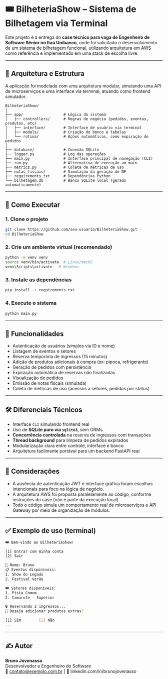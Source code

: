 
# 🎟️ BilheteriaShow – Sistema de Bilhetagem via Terminal

Este projeto é a entrega do **case técnico para vaga de Engenheiro de Software Sênior no Itaú Unibanco**, onde foi solicitado o desenvolvimento de um sistema de bilhetagem funcional, utilizando arquitetura em AWS como referência e implementado em uma stack de escolha livre.

---

## 🧱 Arquitetura e Estrutura

A aplicação foi modelada com uma arquitetura modular, simulando uma API de microserviços e uma interface via terminal, atuando como frontend simulador.

```
BilheteriaShow/
│
├── app/                  # Lógica do sistema
│   ├── controllers/      # Regras de negócio (pedidos, eventos, produtos, etc)
│   ├── interface/        # Interface de usuário via terminal
│   ├── models/           # Criação do banco e tabelas
│   └── rotina/           # Ações automáticas, como expiração de pedidos
│
├── database/             # Conexão SQLite
├── logger.py             # Log das operações
├── main.py               # Interface principal de navegação (CLI)
├── run.py                # Alternativa de execução ao main
├── metrics.py            # Coleta de métricas de uso
├── notas_fiscais/        # Simulação da geração de NF
├── requirements.txt      # Dependências Python
└── bilhetagem.db         # Banco SQLite local (gerado automaticamente)
```

---

## 🚀 Como Executar

### 1. Clone o projeto
```bash
git clone https://github.com/seu-usuario/BilheteriaShow.git
cd BilheteriaShow
```

### 2. Crie um ambiente virtual (recomendado)
```bash
python -m venv venv
source venv/bin/activate  # Linux/macOS
venv\Scripts\activate   # Windows
```

### 3. Instale as dependências
```bash
pip install -r requirements.txt
```

### 4. Execute o sistema
```bash
python main.py
```

---

## 🧠 Funcionalidades

- Autenticação de usuários (simples via ID e nome)
- Listagem de eventos e setores
- Reserva temporária de ingressos (15 minutos)
- Adição de produtos adicionais à compra (ex: pipoca, refrigerante)
- Geração de pedidos com persistência
- Expiração automática de reservas não finalizadas
- Visualização de pedidos
- Emissão de notas fiscais (simulada)
- Coleta de métricas de uso (acessos a setores, pedidos por status)

---

## 🛠️ Diferenciais Técnicos

- Interface `CLI` simulando frontend real
- Uso de **SQLite puro via `sqlite3`**, sem ORMs
- **Concorrência controlada** na reserva de ingressos com transações
- **Thread background** para limpeza de pedidos expirados
- Modularização clara entre controle, interface e banco
- Arquitetura facilmente portável para um backend FastAPI real

---

## 📌 Considerações

- A ausência de autenticação JWT e interface gráfica foram escolhas intencionais para foco na lógica de negócio.
- A arquitetura AWS foi proposta paralelamente ao código, conforme instruções do case (não é parte da execução local).
- Todo o código simula um comportamento real de microserviços e API Gateway por meio de organização de módulos.

---

## ✅ Exemplo de uso (terminal)

```bash
🎟️ Bem-vindo ao BilheteriaShow!

[1] Entrar com minha conta
[2] Sair

🧍 Nome: Bruno
📋 Eventos disponíveis:
1. Show do Legado
2. Festival Verão

🎟️ Setores disponíveis:
1. Pista Comum
2. Camarote - Superior

🔒 Reservando 2 ingressos...
💬 Deseja adicionar produtos extras?

[1] Sim        [2] Não
...
```

---

## ✍️ Autor

**Bruno Jovenasso**  
Desenvolvedor e Engenheiro de Software  
📧 contato@exemplo.com.br | 🔗 linkedin.com/in/brunojovenasso

